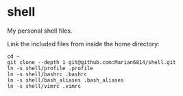 # shell
My personal shell files.


Link the included files from inside the home directory:

```
cd ~
git clone --depth 1 git@github.com:Marian6814/shell.git
ln -s shell/profile .profile
ln -s shell/bashrc .bashrc
ln -s shell/bash_aliases .bash_aliases
ln -s shell/vimrc .vimrc
```
